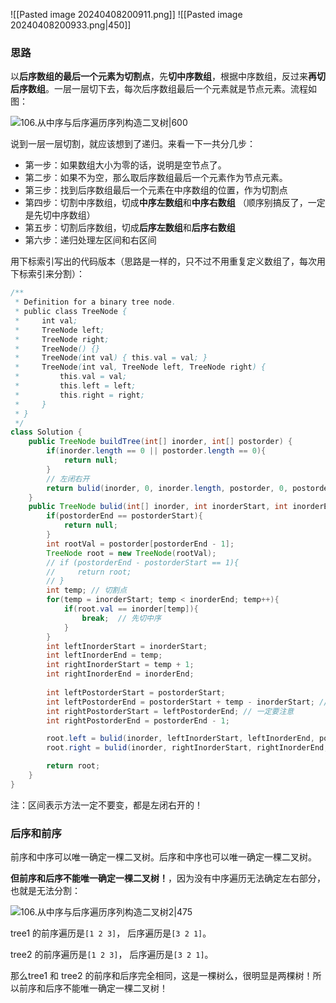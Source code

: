 
![[Pasted image 20240408200911.png]]
![[Pasted image 20240408200933.png|450]]

### 思路

以**后序数组的最后一个元素为切割点**，先**切中序数组**，根据中序数组，反过来**再切后序数组**。一层一层切下去，每次后序数组最后一个元素就是节点元素。流程如图：

![106.从中序与后序遍历序列构造二叉树|600](https://code-thinking-1253855093.file.myqcloud.com/pics/20210203154249860.png)


说到一层一层切割，就应该想到了递归。来看一下一共分几步：

- 第一步：如果数组大小为零的话，说明是空节点了。
- 第二步：如果不为空，那么取后序数组最后一个元素作为节点元素。
- 第三步：找到后序数组最后一个元素在中序数组的位置，作为切割点
- 第四步：切割中序数组，切成**中序左数组**和**中序右数组** （顺序别搞反了，一定是先切中序数组）
- 第五步：切割后序数组，切成**后序左数组**和**后序右数组**
- 第六步：递归处理左区间和右区间

用下标索引写出的代码版本（思路是一样的，只不过不用重复定义数组了，每次用下标索引来分割）：

```java
/**
 * Definition for a binary tree node.
 * public class TreeNode {
 *     int val;
 *     TreeNode left;
 *     TreeNode right;
 *     TreeNode() {}
 *     TreeNode(int val) { this.val = val; }
 *     TreeNode(int val, TreeNode left, TreeNode right) {
 *         this.val = val;
 *         this.left = left;
 *         this.right = right;
 *     }
 * }
 */
class Solution {
    public TreeNode buildTree(int[] inorder, int[] postorder) {
        if(inorder.length == 0 || postorder.length == 0){
            return null;
        }
        // 左闭右开
        return bulid(inorder, 0, inorder.length, postorder, 0, postorder.length);
    }
    public TreeNode bulid(int[] inorder, int inorderStart, int inorderEnd, int[] postorder, int postorderStart, int postorderEnd){
        if(postorderEnd == postorderStart){
            return null;
        }
        int rootVal = postorder[postorderEnd - 1];
        TreeNode root = new TreeNode(rootVal);
        // if (postorderEnd - postorderStart == 1){
        //     return root;
        // }
        int temp; // 切割点
        for(temp = inorderStart; temp < inorderEnd; temp++){
            if(root.val == inorder[temp]){
                break;  // 先切中序
            }
        }
        int leftInorderStart = inorderStart; 
        int leftInorderEnd = temp;
        int rightInorderStart = temp + 1;
        int rightInorderEnd = inorderEnd;
        
        int leftPostorderStart = postorderStart; 
        int leftPostorderEnd = postorderStart + temp - inorderStart; // 是左闭右开的
        int rightPostorderStart = leftPostorderEnd; // 一定要注意
        int rightPostorderEnd = postorderEnd - 1;

        root.left = bulid(inorder, leftInorderStart, leftInorderEnd, postorder, leftPostorderStart, leftPostorderEnd);
        root.right = bulid(inorder, rightInorderStart, rightInorderEnd, postorder, rightPostorderStart, rightPostorderEnd);

        return root;
    }
}
```

注：区间表示方法一定不要变，都是左闭右开的！

### 后序和前序

前序和中序可以唯一确定一棵二叉树。后序和中序也可以唯一确定一棵二叉树。

**但前序和后序不能唯一确定一棵二叉树！**，因为没有中序遍历无法确定左右部分，也就是无法分割：

![106.从中序与后序遍历序列构造二叉树2|475](https://code-thinking-1253855093.file.myqcloud.com/pics/20210203154720326.png)

tree1 的前序遍历是`[1 2 3]`， 后序遍历是`[3 2 1]`。

tree2 的前序遍历是`[1 2 3]`， 后序遍历是`[3 2 1]`。

那么tree1 和 tree2 的前序和后序完全相同，这是一棵树么，很明显是两棵树！所以前序和后序不能唯一确定一棵二叉树！